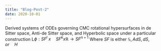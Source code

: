 ```yaml
---
title: "Blog-Post-2"
date: 2020-10-01
---
```


Derived systems of ODEs governing CMC rotational hypersurfaces in de Sitter space, Anti-de Sitter space, and Hyperbolic space under a particular construction L$\phi: SF^l\: x \quad SF^k  x  \mathbb{R}\to SF^{n+1}$
Where $SF$ is either $\mathbb{S}, AdS, dS, or \quad H$
